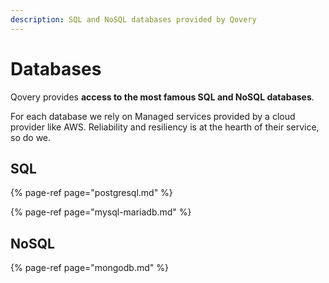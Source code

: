 ```yaml
---
description: SQL and NoSQL databases provided by Qovery
---
```


# Databases

Qovery provides **access to the most famous SQL and NoSQL databases**.

For each database we rely on Managed services provided by a cloud provider like AWS. Reliability and resiliency is at the hearth of their service, so do we.

## SQL

{% page-ref page="postgresql.md" %}

{% page-ref page="mysql-mariadb.md" %}

## NoSQL

{% page-ref page="mongodb.md" %}





